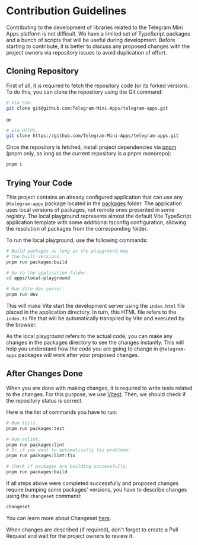 # Contribution Guidelines

Contributing to the development of libraries related to the Telegram Mini Apps platform is not
difficult. We have a limited set of TypeScript packages and a bunch of scripts that will be useful
during development. Before starting to contribute, it is better to discuss any proposed changes with
the project owners via repository issues to avoid duplication of effort.

## Cloning Repository

First of all, it is required to fetch the repository code (or its forked version). To do this, you
can clone the repository using the Git command:

```bash
# Via SSH.
git clone git@github.com:Telegram-Mini-Apps/telegram-apps.git
```

or

```bash
# Via HTTPS.
git clone https://github.com/Telegram-Mini-Apps/telegram-apps.git
```

Once the repository is fetched, install project dependencies via [pnpm](https://pnpm.io/) (pnpm
only, as long as the current repository is a pnpm monorepo):

```bash
pnpm i
```

## Trying Your Code

This project contains an already configured application that can use any `@telegram-apps` package located
in the [packages](packages) folder. The application uses local versions of packages, not remote ones
presented in some registry. The local playground represents almost the default Vite TypeScript
application template with some additional tsconfig configuration, allowing the resolution of
packages from the corresponding folder.

To run the local playground, use the following commands:

```bash
# Build packages as long as the playground may 
# the built versions.
pnpm run packages:build

# Go to the application folder.
cd apps/local-playground

# Run Vite dev server.
pnpm run dev
```

This will make Vite start the development server using the `index.html` file placed in the
application directory. In turn, this HTML file refers to the `index.ts` file that will be
automatically transpiled by Vite and executed by the browser.

As the local playground refers to the actual code, you can make any changes in the packages
directory to see the changes instantly. This will help you understand how the code you are going to
change in `@telegram-apps` packages will work after your proposed changes.

## After Changes Done

When you are done with making changes, it is required to write tests related to the changes. For
this purpose, we use [Vitest](https://vitest.dev/). Then, we should check if the repository status
is correct.

Here is the list of commands you have to run:

```bash
# Run tests.
pnpm run packages:test

# Run eslint.
pnpm run packages:lint
# Or if you want to automatically fix problems:
pnpm run packages:lint:fix

# Check if packages are building successfully.
pnpm run packages:build
```

If all steps above were completed successfully and proposed changes require bumping some packages'
versions, you have to describe changes using the `changeset` command:

```bash
changeset
```

You can learn more about Changeset [here](.changeset/README.md).

When changes are described (if required), don't forget to create a Pull Request and wait for the
project owners to review it.